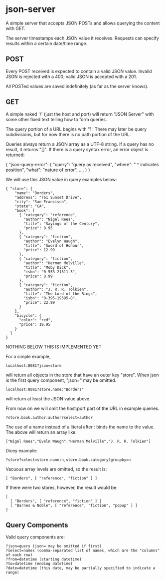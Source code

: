 json-server
===========

A simple server that accepts JSON POSTs and allows querying the content with GET.

The server timestamps each JSON value it receives. Requests can specify results
within a certain date/time range.

POST
----

Every POST received is expected to contain a valid JSON value. Invalid JSON is
rejected with a 400; valid JSON is accepted with a 201.

All POSTed values are saved indefinitely (as far as the server knows).

GET
---

A simple naked '/' (just the host and port) will return "JSON Server"
with some other fixed text telling how to form queries.

The query portion of a URL begins with '?'. There may later be query subdivisions,
but for now there is no path portion of the URL.

Queries always return a JSON array as a UTF-8 string. If a query has no result,
it returns "[]". If there is a query syntax error, an error object is returned:

{
  "json-query-error": {
    "query": "query as received",
    "where": "     ^ indicates position",
    "what": "nature of error",
    ....
  }
}

We will use this JSON value in query examples below:

    { "store": {
        "name": "Borders",
        "address": "761 Sunset Drive",
        "city": "San Francisco",
        "state": "CA",
        "book": [ 
          { "category": "reference",
            "author": "Nigel Rees",
            "title": "Sayings of the Century",
            "price": 8.95
          },
          { "category": "fiction",
            "author": "Evelyn Waugh",
            "title": "Sword of Honour",
            "price": 12.99
          },
          { "category": "fiction",
            "author": "Herman Melville",
            "title": "Moby Dick",
            "isbn": "0-553-21311-3",
            "price": 8.99
          },
          { "category": "fiction",
            "author": "J. R. R. Tolkien",
            "title": "The Lord of the Rings",
            "isbn": "0-395-19395-8",
            "price": 22.99
          }
        ],
        "bicycle": {
          "color": "red",
          "price": 19.95
        }
      }
    }

NOTHING BELOW THIS IS IMPLEMENTED YET

For a simple example,

    localhost:8081?json=store

will return all objects in the store that have an outer key "store". When json is the
first query component, "json=" may be omitted.

    localhost:8081?store.name:"Borders"

will return at least the JSON value above.

From now on we will omit the host:port part of the URL in example queries.

    ?store.book.author:author?select=author

The use of a name instead of a literal after : binds the name to the value. The above
will return an array like:

    ["Nigel Rees","Eveln Waugh","Herman Melville","J. R. R. Tolkien"]

Dicey example:

    ?store?select=store.name:n,store.book.category?groupby=n
    
Vacuous array levels are omitted, so the result is:

    [ "Borders", [ "reference", "fiction" ] ]

If there were two stores, however, the result would be:

    [
      [ "Borders", [ "reference", "fiction" ] ]
      [ "Barnes & Noble", [ "reference", "fiction", "popup" ] ]
    ]

Query Components
----------------

Valid query components are:

    ?json=query (json= may be omitted if first)
    ?select=names (comma-separated list of names, which are the "columns" of each row)
    ?from=datetime (starting datetime)
    ?to=datetime (ending datetime)
    ?date=datetime (this date, may be partially specified to indicate a range)
    
